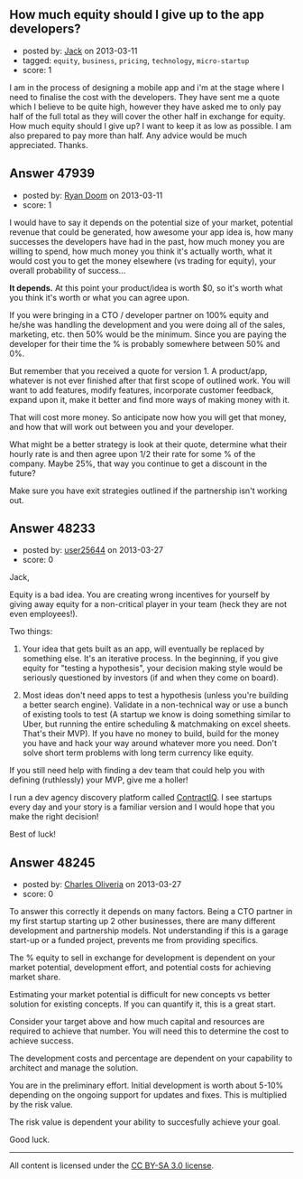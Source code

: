 ## How much equity should I give up to the app developers?

- posted by: [Jack](https://stackexchange.com/users/-1/25410-jack) on 2013-03-11
- tagged: `equity`, `business`, `pricing`, `technology`, `micro-startup`
- score: 1

I am in the process of designing a mobile app and i'm at the stage where I need to finalise the cost with the developers. They have sent me a quote which I believe to be quite high, however they have asked me to only pay half of the full total as they will cover the other half in exchange for equity. How much equity should I give up? I want to keep it as low as possible. I am also prepared to pay more than half. Any advice would be much appreciated. Thanks.


## Answer 47939

- posted by: [Ryan Doom](https://stackexchange.com/users/-1/5655-ryan-doom) on 2013-03-11
- score: 1

I would have to say it depends on the potential size of your market, potential revenue that could be generated, how awesome your app idea is, how many successes the developers have had in the past, how much money you are willing to spend, how much money you think it's actually worth, what it would cost you to get the money elsewhere (vs trading for equity), your overall probability of success...

**It depends.** At this point your product/idea is worth $0, so it's worth what you think it's worth or what you can agree upon.

If you were bringing in a CTO / developer partner on 100% equity and he/she was handling the development and you were doing all of the sales, marketing, etc. then 50% would be the minimum.  Since you are paying the developer for their time the % is probably somewhere between 50% and 0%. 

But remember that you received a quote for version 1.  A product/app, whatever is not ever finished after that first scope of outlined work. You will want to add features, modify features, incorporate customer feedback, expand upon it, make it better and find more ways of making money with it.

That will cost more money. So anticipate now how you will get that money, and how that will work out between you and your developer.

What might be a better strategy is look at their quote, determine what their hourly rate is and then agree upon 1/2 their rate for some % of the company. Maybe 25%, that way you continue to get a discount in the future?  

Make sure you have exit strategies outlined if the partnership isn't working out.







## Answer 48233

- posted by: [user25644](https://stackexchange.com/users/-1/25644-user25644) on 2013-03-27
- score: 0

<p>Jack,</p>

<p>Equity is a bad idea. You are creating wrong incentives for yourself by giving away equity for a non-critical player in your team (heck they are not even employees!).</p>

<p>Two things:</p>

<ol>
<li><p>Your idea that gets built as an app, will eventually be replaced by something else. It's an iterative process. In the beginning, if you give equity for "testing a hypothesis", your decision making style would be seriously questioned by investors (if and when they come on board).</p></li>
<li><p>Most ideas don't need apps to test a hypothesis (unless you're building a better search engine). Validate in a non-technical way or use a bunch of existing tools to test (A startup we know is doing something similar to Uber, but running the entire scheduling &amp; matchmaking on excel sheets. That's their MVP). If you have no money to build, build for the money you have and hack your way around whatever more you need. Don't solve short term problems with long term currency like equity.</p></li>
</ol>

<p>If you still need help with finding a dev team that could help you with defining (ruthlessly) your MVP, give me a holler!</p>

<p>I run a dev agency discovery platform called <a href="http://www.contractiq.com" rel="nofollow">ContractIQ</a>. I see startups every day and your story is a familiar version and I would hope that you make the right decision!</p>

<p>Best of luck!</p>



## Answer 48245

- posted by: [Charles Oliveria](https://stackexchange.com/users/-1/25651-charles-oliveria) on 2013-03-27
- score: 0

To answer this correctly it depends on many factors.  Being a CTO partner in my first startup  starting up 2 other businesses, there are many different development and partnership models. Not understanding if this is a garage start-up or a funded project, prevents me from providing specifics.

The % equity to sell in exchange for development is dependent on your market potential, development effort, and potential costs for achieving market share.  

Estimating your market potential is difficult for new concepts vs better solution for existing concepts.  If you can quantify it, this is a great start.

Consider your target above and how much capital and resources are required to achieve that number.  You will need this to determine the cost to achieve success.

The development costs and percentage are dependent on your capability to architect and manage the solution. 

You are in the preliminary effort.  Initial development is worth about 5-10% depending on the ongoing support for updates and fixes.  This is multiplied by the risk value.

The risk value is dependent your ability to succesfully achieve your goal.  

Good luck.    

  



---

All content is licensed under the [CC BY-SA 3.0 license](https://creativecommons.org/licenses/by-sa/3.0/).
